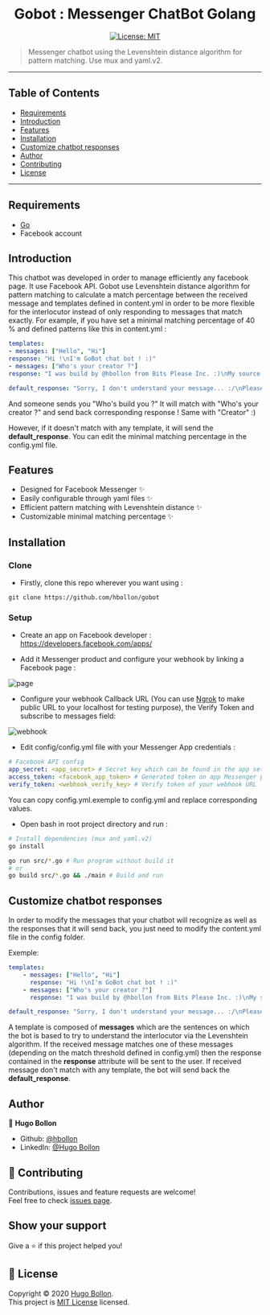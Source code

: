 <h1 align="center">Gobot : Messenger ChatBot Golang</h1>

<p align="center">
  <a href="https://github.com/hbollon/gobot/blob/master/LICENSE" target="_blank">
    <img alt="License: MIT" src="https://img.shields.io/badge/License-MIT-yellow.svg" />
  </a>
</p>

> Messenger chatbot using the Levenshtein distance algorithm for pattern matching. Use mux and yaml.v2.

---

## Table of Contents

- [Requirements](#requirements)
- [Introduction](#introduction)
- [Features](#features)
- [Installation](#installation)
- [Customize chatbot responses](#customize-chatbot-responses)
- [Author](#author)
- [Contributing](#-contributing)
- [License](#-license)


---

## Requirements
- [Go](https://golang.org/doc/install)
- Facebook account

## Introduction
This chatbot was developed in order to manage efficiently any facebook page. It use Facebook API.
Gobot use Levenshtein distance algorithm for pattern matching to calculate a match percentage between the received message and templates defined in content.yml in order to be more flexible for the interlocutor instead of only responding to messages that match exactly.
For example, if you have set a minimal matching percentage of 40 % and defined patterns like this in content.yml :

```yaml
templates: 
- messages: ["Hello", "Hi"]
response: "Hi !\nI'm GoBot chat bot ! :)"
- messages: ["Who's your creator ?"]
response: "I was build by @hbollon from Bits Please Inc. :)\nMy source code is available on his Github : github.com/hbollon !"

default_response: "Sorry, I don't understand your message... :/\nPlease try again with different sentence or using more words."
```

And someone sends you "Who's build you ?"
It will match with "Who's your creator ?" and send back corresponding response !
Same with "Creator" :)

However, if it doesn't match with any template, it will send the **default_response**.
You can edit the minimal matching percentage in the config.yml file.

## Features
- Designed for Facebook Messenger ✨
- Easily configurable through yaml files ✨
- Efficient pattern matching with Levenshtein distance ✨
- Customizable minimal matching percentage ✨

## Installation
### Clone
- Firstly, clone this repo wherever you want using :
```git 
git clone https://github.com/hbollon/gobot
```

### Setup
- Create an app on Facebook developer : https://developers.facebook.com/apps/

- Add it Messenger product and configure your webhook by linking a Facebook page :
<img align="center" src="https://i.ibb.co/VWzZNZh/page.png" alt="page" border="0" />

- Configure your webhook Callback URL (You can use [Ngrok](https://ngrok.com/) to make public URL to your localhost for testing purpose), the Verify Token and subscribe to messages field:
<img align="center" src="https://i.ibb.co/NLHNFTB/webhook.png" alt="webhook" border="0" />

- Edit config/config.yml file with your Messenger App credentials : 
```yaml
# Facebook API config
app_secret: <app_secret> # Secret key which can be found in the app settings on Facebook Developer dashboard
access_token: <facebook_app_token> # Generated token on app Messenger product
verify_token: <webhook_verify_key> # Verify token of your webhook URL 
```
You can copy config.yml.exemple to config.yml and replace corresponding values.

- Open bash in root project directory and run :
```bash
# Install dependencies (mux and yaml.v2)
go install

go run src/*.go # Run program without build it
# or
go build src/*.go && ./main # Build and run

```

## Customize chatbot responses
In order to modify the messages that your chatbot will recognize as well as the responses that it will send back, you just need to modify the content.yml file in the config folder.

Exemple:
```yaml
templates: 
    - messages: ["Hello", "Hi"]
      response: "Hi !\nI'm GoBot chat bot ! :)"
    - messages: ["Who's your creator ?"]
      response: "I was build by @hbollon from Bits Please Inc. :)\nMy source code is available on his Github : github.com/hbollon !"

default_response: "Sorry, I don't understand your message... :/\nPlease try again with different sentence or using more words."
```

A template is composed of **messages** which are the sentences on which the bot is based to try to understand the interlocutor via the Levenshtein algorithm. If the received message matches one of these messages (depending on the match threshold defined in config.yml) then the response contained in the **response** attribute will be sent to the user.
If received message don't match with any template, the bot will send back the **default_response**.

## Author

👤 **Hugo Bollon**

* Github: [@hbollon](https://github.com/hbollon)
* LinkedIn: [@Hugo Bollon](https://www.linkedin.com/in/hugo-bollon-68a2381a4/)

## 🤝 Contributing

Contributions, issues and feature requests are welcome!<br />Feel free to check [issues page](https://github.com/hbollon/gobot/issues). 

## Show your support

Give a ⭐️ if this project helped you!

## 📝 License

Copyright © 2020 [Hugo Bollon](https://github.com/hbollon).<br />
This project is [MIT License](https://github.com/hbollon/gobot/blob/master/LICENSE.md) licensed.
